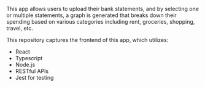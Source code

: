 This app allows users to upload their bank statements, and by selecting one or multiple statements, a graph is generated that breaks down their spending based on various categories including rent, groceries, shopping, travel, etc.

This repository captures the frontend of this app, which utilizes:
- React
- Typescript
- Node.js
- RESTful APIs
- Jest for testing

